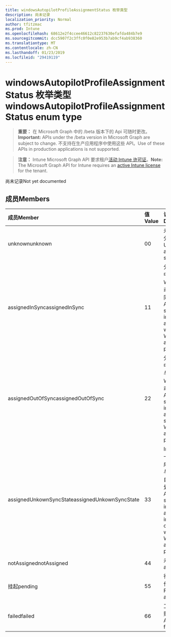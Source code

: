 ```yaml
---
title: windowsAutopilotProfileAssignmentStatus 枚举类型
description: 尚未记录
localization_priority: Normal
author: tfitzmac
ms.prod: Intune
ms.openlocfilehash: 68612e2f4ccee46612c82237630efafda484b7e9
ms.sourcegitcommit: dcc5907f2c3ffc0f0e82e953b7ab9cf4ab938360
ms.translationtype: MT
ms.contentlocale: zh-CN
ms.lasthandoff: 01/23/2019
ms.locfileid: "29419119"
---
```

# <a name="windowsautopilotprofileassignmentstatus-enum-type"></a><span data-ttu-id="51ff7-103">windowsAutopilotProfileAssignmentStatus 枚举类型</span><span class="sxs-lookup"><span data-stu-id="51ff7-103">windowsAutopilotProfileAssignmentStatus enum type</span></span>

> <span data-ttu-id="51ff7-104">**重要：** 在 Microsoft Graph 中的 /beta 版本下的 Api 可随时更改。</span><span class="sxs-lookup"><span data-stu-id="51ff7-104">**Important:** APIs under the /beta version in Microsoft Graph are subject to change.</span></span> <span data-ttu-id="51ff7-105">不支持在生产应用程序中使用这些 API。</span><span class="sxs-lookup"><span data-stu-id="51ff7-105">Use of these APIs in production applications is not supported.</span></span>

> <span data-ttu-id="51ff7-106">**注意：** Intune Microsoft Graph API 要求租户[活动 Intune 许可证](https://go.microsoft.com/fwlink/?linkid=839381)。</span><span class="sxs-lookup"><span data-stu-id="51ff7-106">**Note:** The Microsoft Graph API for Intune requires an [active Intune license](https://go.microsoft.com/fwlink/?linkid=839381) for the tenant.</span></span>

<span data-ttu-id="51ff7-107">尚未记录</span><span class="sxs-lookup"><span data-stu-id="51ff7-107">Not yet documented</span></span>

## <a name="members"></a><span data-ttu-id="51ff7-108">成员</span><span class="sxs-lookup"><span data-stu-id="51ff7-108">Members</span></span>
|<span data-ttu-id="51ff7-109">成员</span><span class="sxs-lookup"><span data-stu-id="51ff7-109">Member</span></span>|<span data-ttu-id="51ff7-110">值</span><span class="sxs-lookup"><span data-stu-id="51ff7-110">Value</span></span>|<span data-ttu-id="51ff7-111">说明</span><span class="sxs-lookup"><span data-stu-id="51ff7-111">Description</span></span>|
|:---|:---|:---|
|<span data-ttu-id="51ff7-112">unknown</span><span class="sxs-lookup"><span data-stu-id="51ff7-112">unknown</span></span>|<span data-ttu-id="51ff7-113">0</span><span class="sxs-lookup"><span data-stu-id="51ff7-113">0</span></span>|<span data-ttu-id="51ff7-114">未知的工作分配状态</span><span class="sxs-lookup"><span data-stu-id="51ff7-114">Unknown assignment status</span></span>|
|<span data-ttu-id="51ff7-115">assignedInSync</span><span class="sxs-lookup"><span data-stu-id="51ff7-115">assignedInSync</span></span>|<span data-ttu-id="51ff7-116">1</span><span class="sxs-lookup"><span data-stu-id="51ff7-116">1</span></span>|<span data-ttu-id="51ff7-117">分配 Intune 中成功的 Windows 自动试用计划同步</span><span class="sxs-lookup"><span data-stu-id="51ff7-117">Assigned successfully in Intune and in sync with Windows auto pilot program</span></span>|
|<span data-ttu-id="51ff7-118">assignedOutOfSync</span><span class="sxs-lookup"><span data-stu-id="51ff7-118">assignedOutOfSync</span></span>|<span data-ttu-id="51ff7-119">2</span><span class="sxs-lookup"><span data-stu-id="51ff7-119">2</span></span>|<span data-ttu-id="51ff7-120">分配 Intune 中成功的不与同步 Windows 自动试用计划</span><span class="sxs-lookup"><span data-stu-id="51ff7-120">Assigned successfully in Intune and not in sync with Windows auto pilot program</span></span>|
|<span data-ttu-id="51ff7-121">assignedUnkownSyncState</span><span class="sxs-lookup"><span data-stu-id="51ff7-121">assignedUnkownSyncState</span></span>|<span data-ttu-id="51ff7-122">3</span><span class="sxs-lookup"><span data-stu-id="51ff7-122">3</span></span>|<span data-ttu-id="51ff7-123">Intune 和任一中同步中成功分配或与 Windows 自动试用计划不同步</span><span class="sxs-lookup"><span data-stu-id="51ff7-123">Assigned successfully in Intune and either in-sync or out of sync with Windows auto pilot program</span></span>|
|<span data-ttu-id="51ff7-124">notAssigned</span><span class="sxs-lookup"><span data-stu-id="51ff7-124">notAssigned</span></span>|<span data-ttu-id="51ff7-125">4</span><span class="sxs-lookup"><span data-stu-id="51ff7-125">4</span></span>|<span data-ttu-id="51ff7-126">未分配</span><span class="sxs-lookup"><span data-stu-id="51ff7-126">Not assigned</span></span>|
|<span data-ttu-id="51ff7-127">挂起</span><span class="sxs-lookup"><span data-stu-id="51ff7-127">pending</span></span>|<span data-ttu-id="51ff7-128">5</span><span class="sxs-lookup"><span data-stu-id="51ff7-128">5</span></span>|<span data-ttu-id="51ff7-129">待处理的工作分配</span><span class="sxs-lookup"><span data-stu-id="51ff7-129">Pending assignment</span></span>|
|<span data-ttu-id="51ff7-130">failed</span><span class="sxs-lookup"><span data-stu-id="51ff7-130">failed</span></span>|<span data-ttu-id="51ff7-131">6</span><span class="sxs-lookup"><span data-stu-id="51ff7-131">6</span></span>| <span data-ttu-id="51ff7-132">工作分配失败</span><span class="sxs-lookup"><span data-stu-id="51ff7-132">Assignment failed</span></span>|




